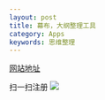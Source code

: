 ```yaml
---
layout: post
title: 幕布，大纲整理工具
category: Apps
keywords: 思维整理
---
```



[网站地址](http://git-scm.com/book)


扫一扫注册
![](https://mubu.com/qrcode/service?data=https://mubu.com/inv/396561&size=130)
